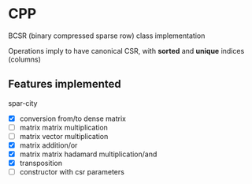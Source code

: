 # CPP

BCSR (binary compressed sparse row) class implementation

Operations imply to have canonical CSR, with **sorted** and **unique** indices (columns)

## Features implemented
spar-city
- [x] conversion from/to dense matrix
- [ ] matrix matrix multiplication
- [ ] matrix vector multiplication
- [x] matrix addition/or
- [x] matrix matrix hadamard multiplication/and
- [x] transposition
- [ ] constructor with csr parameters
